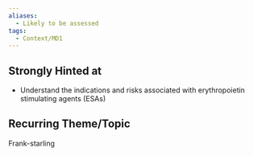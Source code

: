 ```yaml
---
aliases:
  - Likely to be assessed
tags:
  - Context/MD1
---
```



## Strongly Hinted at
- Understand the indications and risks associated with erythropoietin stimulating agents (ESAs)


## Recurring Theme/Topic
Frank-starling